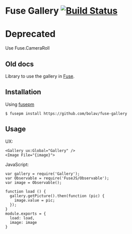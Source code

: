 Fuse Gallery [![Build Status](https://travis-ci.org/bolav/fuse-gallery.svg?branch=master)](https://travis-ci.org/bolav/fuse-gallery)
============

Deprecated
==========

Use Fuse.CameraRoll

Old docs
--------

Library to use the gallery in [Fuse](http://www.fusetools.com/).

## Installation

Using [fusepm](https://github.com/bolav/fusepm)

    $ fusepm install https://github.com/bolav/fuse-gallery

## Usage

UX:

```
<Gallery ux:Global="Gallery" />
<Image File="{image}">
```

JavaScript:

```
var gallery = require('Gallery');
var Observable = require('FuseJS/Observable');
var image = Observable();

function load () {
  gallery.getPicture().then(function (pic) {
    image.value = pic;
  });
}
module.exports = {
  load: load,
  image: image
}
```

